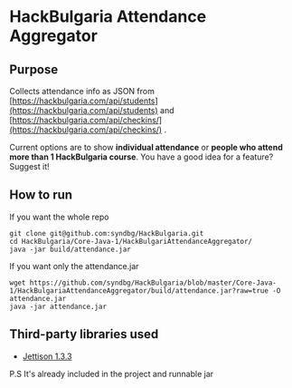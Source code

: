 # HackBulgaria Attendance Aggregator

## Purpose
Collects attendance info as JSON from [https://hackbulgaria.com/api/students](https://hackbulgaria.com/api/students) and [https://hackbulgaria.com/api/checkins/](https://hackbulgaria.com/api/checkins/) .

Current options are to show **individual attendance** or **people who attend more than 1 HackBulgaria course**. 
You have a good idea for a feature? Suggest it!

## How to run
If you want the whole repo
```
git clone git@github.com:syndbg/HackBulgaria.git
cd HackBulgaria/Core-Java-1/HackBulgariAttendanceAggregator/
java -jar build/attendance.jar
```


If you want only the attendance.jar
```
wget https://github.com/syndbg/HackBulgaria/blob/master/Core-Java-1/HackBulgariaAttendanceAggregator/build/attendance.jar?raw=true -O attendance.jar
java -jar attendance.jar
```

## Third-party libraries used 
* [Jettison 1.3.3](http://jettison.codehaus.org/)

P.S It's already included in the project and runnable jar

